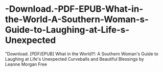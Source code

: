 # -Download.-PDF-EPUB-What-in-the-World-A-Southern-Woman-s-Guide-to-Laughing-at-Life-s-Unexpected
"Download. [PDF/EPUB] What in the World?!: A Southern Woman's Guide to Laughing at Life's Unexpected Curveballs and Beautiful Blessings by Leanne   Morgan Free
